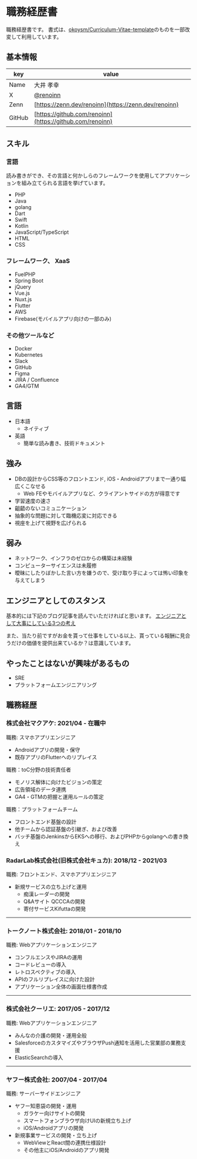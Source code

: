 # 職務経歴書

職務経歴書です。
書式は、[okoysm/Curriculum-Vitae-template](https://github.com/okoysm/Curriculum-Vitae-template)のものを一部改変して利用しています。

## 基本情報

|key|value|
|---|-----|
|Name|大井 孝幸|
|X|[@renoinn](https://x.com/renoinn)|
|Zenn|[https://zenn.dev/renoinn](https://zenn.dev/renoinn)|
|GitHub|[https://github.com/renoinn](https://github.com/renoinn)|

## スキル

### 言語
読み書きができ、その言語と何かしらのフレームワークを使用してアプリケーションを組み立てられる言語を挙げています。
- PHP
- Java
- golang
- Dart
- Swift
- Kotlin
- JavaScript/TypeScript
- HTML
- CSS

### フレームワーク、 XaaS

- FuelPHP
- Spring Boot
- jQuery
- Vue.js
- Nuxt.js
- Flutter
- AWS
- Firebase(モバイルアプリ向けの一部のみ)

### その他ツールなど

- Docker
- Kubernetes
- Slack
- GitHub
- Figma
- JIRA / Confluence
- GA4/GTM

## 言語

- 日本語
  - ネイティブ
- 英語
  - 簡単な読み書き、技術ドキュメント

## 強み

- DBの設計からCSS等のフロントエンド, iOS・Androidアプリまで一通り幅広くこなせる
  - Web FEやモバイルアプリなど、クライアントサイドの方が得意です
- 学習速度の速さ
- 齟齬のないコミュニケーション
- 抽象的な問題に対して臨機応変に対応できる
- 視座を上げて視野を広げられる

## 弱み

- ネットワーク、インフラのゼロからの構築は未経験
- コンピューターサイエンスは未履修
- 曖昧にしたりぼかした言い方を嫌うので、受け取り手によっては怖い印象を与えてしまう

## エンジニアとしてのスタンス

基本的には下記のブログ記事を読んでいただければと思います。
[エンジニアとして大事にしている3つの考え](https://oomori-blog.pages.dev/article/h94f7_pehfm)

また、当たり前ですがお金を貰って仕事をしている以上、貰っている報酬に見合うだけの価値を提供出来ているか？は意識しています。

## やったことはないが興味があるもの

- SRE
- プラットフォームエンジニアリング

## 職務経歴

### 株式会社マクアケ: 2021/04 - 在職中

職務: スマホアプリエンジニア

- Androidアプリの開発・保守
- 既存アプリのFlutterへのリプレイス

職務：toC分野の技術責任者

- モノリス解体に向けたビジョンの策定
- 広告領域のデータ連携
- GA4・GTMの把握と運用ルールの策定

職務：プラットフォームチーム

- フロントエンド基盤の設計
- 他チームから認証基盤の引継ぎ、および改善
- バッチ基盤のJenkinsからEKSへの移行、およびPHPからgolangへの書き換え


### RadarLab株式会社(旧株式会社キュカ): 2018/12 - 2021/03

職務: フロントエンド、スマホアプリエンジニア

- 新規サービスの立ち上げと運用
  - 痴漢レーダーの開発
  - Q&Aサイト QCCCAの開発
  - 寄付サービスKifuttaの開発

---

### トークノート株式会社: 2018/01 - 2018/10

職務: Webアプリケーションエンジニア

- コンフルエンスやJIRAの運用
- コードレビューの導入
- レトロスペクティブの導入
- APIのフルリプレイスに向けた設計
- アプリケーション全体の画面仕様書作成

---

### 株式会社クーリエ: 2017/05 - 2017/12

職務: Webアプリケーションエンジニア

- みんなの介護の開発・運用全般
- SalesforceのカスタマイズやブラウザPush通知を活用した営業部の業務支援
- ElasticSearchの導入

---

### ヤフー株式会社: 2007/04 - 2017/04

職務: サーバーサイドエンジニア

- ヤフー知恵袋の開発・運用
  - ガラケー向けサイトの開発
  - スマートフォンブラウザ向けUIの新規立ち上げ
  - iOS/Androidアプリの開発
- 新規事業サービスの開発・立ち上げ
  - WebViewとReact間の連携仕様設計
  - その他主にiOS/Androidのアプリ開発
